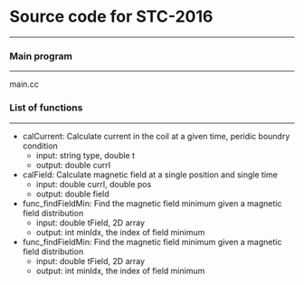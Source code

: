 # Source code for STC-2016
***
### Main program  
---
main.cc  

### List of functions   
---
+ calCurrent: Calculate current in the coil at a given time, peridic boundry condition
	- input: string type, double t
	- output: double currI 
+ calField: Calculate magnetic field at a single position and single time
	- input: double currI, double pos 
	- output: double field 
+ func\_findFieldMin: Find the magnetic field minimum given a magnetic field distribution 
	- input: double tField, 2D array
	- output: int minIdx, the index of field minimum
+ func\_findFieldMin: Find the magnetic field minimum given a magnetic field distribution 
	- input: double tField, 2D array
	- output: int minIdx, the index of field minimum

	

	
